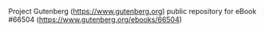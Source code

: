 Project Gutenberg (https://www.gutenberg.org) public repository for
eBook #66504 (https://www.gutenberg.org/ebooks/66504)
